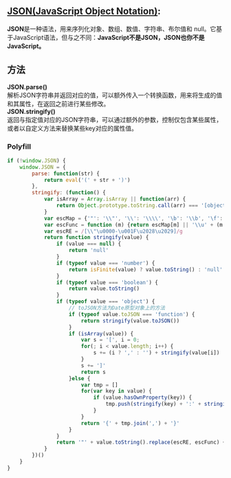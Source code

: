 ## [JSON(JavaScript Object Notation)](https://developer.mozilla.org/zh-CN/docs/Web/JavaScript/Reference/Global_Objects/JSON):  
**JSON**是一种语法，用来序列化对象、数组、数值、字符串、布尔值和 null。它基于JavaScript语法，但与之不同：**JavaScript不是JSON，JSON也你不是JavaScript。**   

## **方法**  
**JSON.parse()**   
解析JSON字符串并返回对应的值，可以额外传入一个转换函数，用来将生成的值和其属性，在返回之前进行某些修改。  
**JSON.stringify()**  
返回与指定值对应的JSON字符串，可以通过额外的参数，控制仅包含某些属性，或者以自定义方法来替换某些key对应的属性值。  



### Polyfill  
```js
if (!window.JSON) {
    window.JSON = {
        parse: function(str) {
            return eval('(' + str + ')')
        },
        stringify: (function() {
            var isArray = Array.isArray || function(arr) {
                return Object.prototype.toString.call(arr) === '[object Array]'
            }
            var escMap = {'"': '\\"', '\\': '\\\\', '\b': '\\b', '\f': '\\f', '\n': '\\n', '\r': '\\r', '\t': '\\t'}
            var escFunc = function (m) {return escMap[m] || '\\u' + (m.charCodeAt(0) + 0x10000).toString(16).substr(1)}
            var escRE = /[\\"\u0000-\u001F\u2028\u2029]/g
            return function stringify(value) {
                if (value === null) {
                    return 'null'
                }
                if (typeof value === 'number') {
                    return isFinite(value) ? value.toString() : 'null'
                }
                if (typeof value === 'boolean') {
                    return value.toString()
                }
                if (typeof value === 'object') {
                    // toJSON方法为Date原型对象上的方法
                    if (typeof value.toJSON === 'function') {
                        return stringify(value.toJSON())
                    }
                    if (isArray(value)) {
                        var s = '[', i = 0;
                        for(; i < value.length; i++) {
                            s += (i ? ',' : '') + stringify(value[i])
                        }
                        s += ']'
                        return s
                    }else {
                        var tmp = []
                        for(var key in value) {
                            if (value.hasOwnProperty(key)) {
                                tmp.push(stringify(key) + ':' + stringify(value[key]))
                            }
                        }
                        return '{' + tmp.join(',') + '}'
                    }
                }
                return '"' + value.toString().replace(escRE, escFunc) + '"'
            }
        })() 
    }
}

```